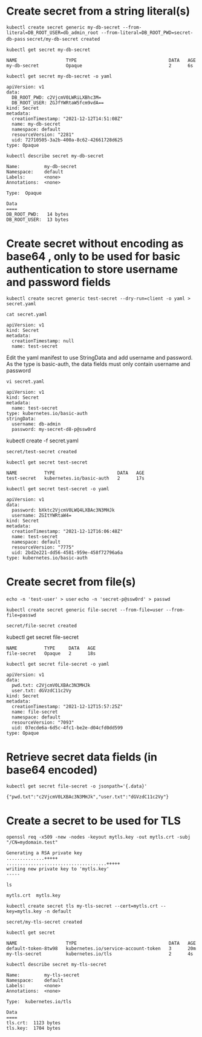
# Create secret from a string literal(s)

```kubectl create secret generic my-db-secret --from-literal=DB_ROOT_USER=db_admin_root --from-literal=DB_ROOT_PWD=secret-db-pass```
`
secret/my-db-secret created
`

```kubectl get secret my-db-secret```
```
NAME                  TYPE                                  DATA   AGE
my-db-secret          Opaque                                2      6s
```

`kubectl get secret my-db-secret -o yaml`
```
apiVersion: v1
data:
  DB_ROOT_PWD: c2VjcmV0LWRiLXBhc3M=
  DB_ROOT_USER: ZGJfYWRtaW5fcm9vdA==
kind: Secret
metadata:
  creationTimestamp: "2021-12-12T14:51:08Z"
  name: my-db-secret
  namespace: default
  resourceVersion: "2281"
  uid: 72710505-3a2b-400a-8c62-42661728d625
type: Opaque
```

`kubectl describe secret my-db-secret`
```
Name:         my-db-secret
Namespace:    default
Labels:       <none>
Annotations:  <none>

Type:  Opaque

Data
====
DB_ROOT_PWD:   14 bytes
DB_ROOT_USER:  13 bytes
```
  
  
# Create secret without encoding as base64 , only to be used for basic authentication to store username and password fields
  
`kubectl create secret generic test-secret --dry-run=client -o yaml > secret.yaml`
  
`cat secret.yaml`

```
apiVersion: v1
kind: Secret
metadata:
  creationTimestamp: null
  name: test-secret
```  
Edit the yaml manifest to use StringData and add username and password. As the type is basic-auth, the data fields must only contain  username and password

`vi secret.yaml`

```  
apiVersion: v1
kind: Secret
metadata:
  name: test-secret
type: kubernetes.io/basic-auth
stringData:
  username: db-admin
  password: my-secret-d8-p@ssw0rd
```
kubectl create -f secret.yaml
```
secret/test-secret created
```
`kubectl get secret test-secret`
```
NAME          TYPE                       DATA   AGE
test-secret   kubernetes.io/basic-auth   2      17s
```

`kubectl get secret test-secret -o yaml`
```
apiVersion: v1
data:
  password: bXktc2VjcmV0LWQ4LXBAc3N3MHJk
  username: ZGItYWRtaW4=
kind: Secret
metadata:
  creationTimestamp: "2021-12-12T16:06:48Z"
  name: test-secret
  namespace: default
  resourceVersion: "7775"
  uid: 2bd2e221-dd56-4581-959e-458f72796a6a
type: kubernetes.io/basic-auth
```
 
# Create secret from file(s)
`echo -n 'test-user' > user`
`echo -n 'secret-p@ssw0rd' > passwd`

`kubectl create secret generic file-secret --from-file=user --from-file=passwd`
```
secret/file-secret created
```

kubectl get secret file-secret
```
NAME          TYPE     DATA   AGE
file-secret   Opaque   2      18s
```

`kubectl get secret file-secret -o yaml`

```
apiVersion: v1
data:
  pwd.txt: c2VjcmV0LXBAc3N3MHJk
  user.txt: dGVzdC11c2Vy
kind: Secret
metadata:
  creationTimestamp: "2021-12-12T15:57:25Z"
  name: file-secret
  namespace: default
  resourceVersion: "7093"
  uid: 07ecde6a-6d5c-4fc1-be2e-d04cfd0dd599
type: Opaque
```

# Retrieve secret data fields (in base64 encoded)
  
`kubectl get secret file-secret -o jsonpath='{.data}'`
```
{"pwd.txt":"c2VjcmV0LXBAc3N3MHJk","user.txt":"dGVzdC11c2Vy"}
```

# Create a secret to be used for TLS

`openssl req -x509 -new -nodes -keyout mytls.key -out mytls.crt -subj "/CN=mydomain.test"`
```
Generating a RSA private key
..............+++++
.....................................+++++
writing new private key to 'mytls.key'
-----
```

`ls`
```
mytls.crt  mytls.key 
```

`kubectl create secret tls my-tls-secret --cert=mytls.crt --key=mytls.key -n default`
```
secret/my-tls-secret created
```

`kubectl get secret`
```
NAME                  TYPE                                  DATA   AGE
default-token-8tw98   kubernetes.io/service-account-token   3      20m
my-tls-secret         kubernetes.io/tls                     2      4s
```

`kubectl describe secret my-tls-secret`
```
Name:         my-tls-secret
Namespace:    default
Labels:       <none>
Annotations:  <none>

Type:  kubernetes.io/tls

Data
====
tls.crt:  1123 bytes
tls.key:  1704 bytes
``` 
  
  
